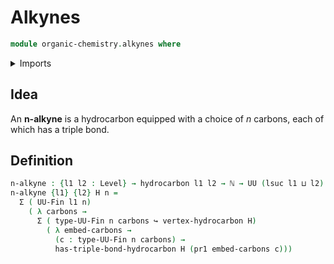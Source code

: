 # Alkynes

```agda
module organic-chemistry.alkynes where
```

<details><summary>Imports</summary>
```agda
open import organic-chemistry.hydrocarbons
open import organic-chemistry.saturated-carbons
open import foundation.dependent-pair-types
open import foundation.embeddings
open import foundation.universe-levels
open import elementary-number-theory.natural-numbers
open import univalent-combinatorics.finite-types
```
</details>

## Idea

An **n-alkyne** is a hydrocarbon equipped with a choice of $n$ carbons, each of which has a triple bond.

## Definition

```agda
n-alkyne : {l1 l2 : Level} → hydrocarbon l1 l2 → ℕ → UU (lsuc l1 ⊔ l2)
n-alkyne {l1} {l2} H n =
  Σ ( UU-Fin l1 n)
    ( λ carbons →
      Σ ( type-UU-Fin n carbons ↪ vertex-hydrocarbon H)
        ( λ embed-carbons →
          (c : type-UU-Fin n carbons) →
          has-triple-bond-hydrocarbon H (pr1 embed-carbons c)))
```
